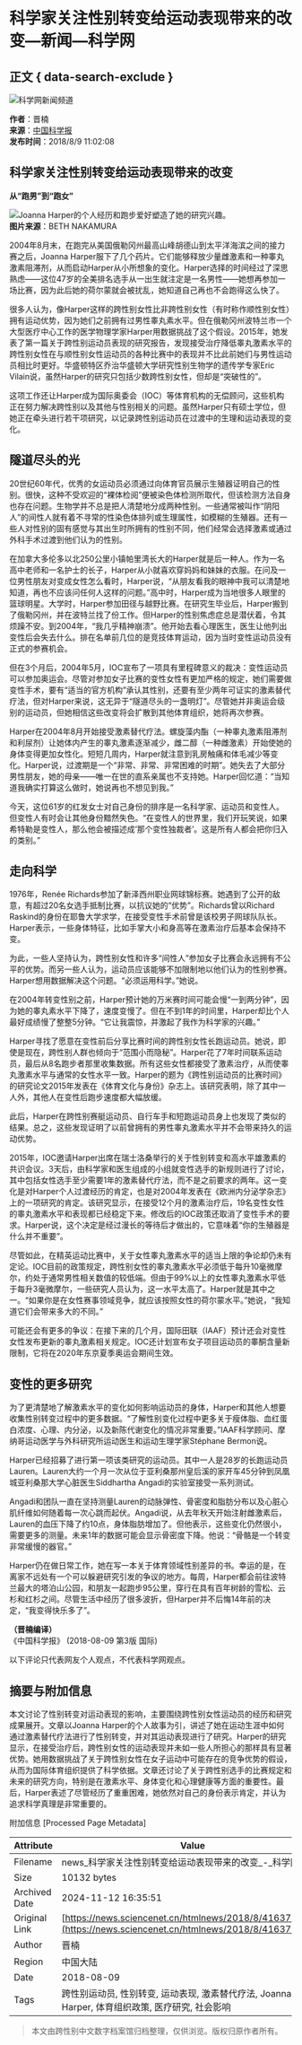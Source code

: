 # 科学家关注性别转变给运动表现带来的改变—新闻—科学网

## 正文 { data-search-exclude }


![科学网新闻频道](/images/news.jpg)

**作者**：晋楠  
**来源**：[中国科学报](http://www.sciencenet.cn/dz/dznews_photo.aspx)  
**发布时间**：2018/8/9 11:02:08  

## 科学家关注性别转变给运动表现带来的改变

**从“跑男”到“跑女”**

![Joanna Harper的个人经历和跑步爱好塑造了她的研究兴趣。](https://example.com/image.jpg)  
**图片来源**：BETH NAKAMURA

2004年8月末，在跑完从美国俄勒冈州最高山峰胡德山到太平洋海滨之间的接力赛之后，Joanna Harper服下了几个药片。它们能够释放少量雌激素和一种睾丸激素阻滞剂，从而启动Harper从小所想象的变化。Harper选择的时间经过了深思熟虑——这位47岁的全美排名选手从一出生就注定是一名男性——她想再参加一场比赛，因为此后她的荷尔蒙就会被扰乱，她知道自己再也不会跑得这么快了。

很多人认为，像Harper这样的跨性别女性比非跨性别女性（有时称作顺性别女性）拥有运动优势，因为她们之前拥有过男性睾丸素水平。但在俄勒冈州波特兰市一个大型医疗中心工作的医学物理学家Harper用数据挑战了这个假设。2015年，她发表了第一篇关于跨性别运动员表现的研究报告，发现接受治疗降低睾丸激素水平的跨性别女性在与顺性别女性运动员的各种比赛中的表现并不比此前她们与男性运动员相比时更好。华盛顿特区乔治华盛顿大学研究性别生物学的遗传学专家Eric Vilain说，虽然Harper的研究只包括少数跨性别女性，但却是“突破性的”。

这项工作还让Harper成为国际奥委会（IOC）等体育机构的无偿顾问，这些机构正在努力解决跨性别以及其他与性别相关的问题。虽然Harper只有硕士学位，但她正在牵头进行若干项研究，以记录跨性别运动员在过渡中的生理和运动表现的变化。

## **隧道尽头的光**

20世纪60年代，优秀的女运动员必须通过向体育官员展示生殖器证明自己的性别。很快，这种不受欢迎的“裸体检阅”便被染色体检测所取代，但该检测方法自身也存在问题。生物学并不总是把人清楚地分成两种性别。一些通常被叫作“阴阳人”的间性人就有着不寻常的性染色体排列或生理属性，如模糊的生殖器。还有一些人对性别的固有感觉与其出生时所拥有的性别不同，他们经常会选择激素或通过外科手术过渡到他们认为的性别。

在加拿大多伦多以北250公里小镇帕里湾长大的Harper就是后一种人。作为一名高中老师和一名护士的长子，Harper从小就喜欢穿妈妈和妹妹的衣服。在问及一位男性朋友对变成女性怎么看时，Harper说，“从朋友看我的眼神中我可以清楚地知道，再也不应该问任何人这样的问题。”高中时，Harper成为当地很多人眼里的篮球明星。大学时，Harper参加田径与越野比赛。在研究生毕业后，Harper搬到了俄勒冈州，并在波特兰找了份工作。但Harper的性别焦虑症总是潜伏着，令其烦躁不安。到2004年，“我几乎精神崩溃”。他开始去看心理医生，医生让他列出变性后会失去什么。排在名单前几位的是竞技体育运动，因为当时变性运动员没有正式的参赛机会。

但在3个月后，2004年5月，IOC宣布了一项具有里程碑意义的裁决：变性运动员可以参加奥运会。尽管对参加女子比赛的变性女性有更加严格的规定，她们需要做变性手术，要有“适当的官方机构”承认其性别，还要有至少两年可证实的激素替代疗法，但对Harper来说，这无异于“隧道尽头的一盏明灯”。尽管她并非奥运会级别的运动员，但她相信这些改变将会扩散到其他体育组织，她将再次参赛。

Harper在2004年8月开始接受激素替代疗法。螺旋藻内酯（一种睾丸激素阻滞剂和利尿剂）让她体内产生的睾丸激素逐渐减少，雌二醇（一种雌激素）开始使她的身体变得更加女性化。短短几周内，Harper就注意到乳房触痛和体毛减少等变化。Harper说，过渡期是一个“非常、非常、非常困难的时期”。她失去了大部分男性朋友，她的母亲——唯一在世的直系亲属也不支持她。Harper回忆道：“当知道我确实打算这么做时，她说再也不想见到我。”

今天，这位61岁的红发女士对自己身份的排序是一名科学家、运动员和变性人。但变性人有时会让其他身份黯然失色。“在变性人的世界里，我们开玩笑说，如果希特勒是变性人，那么他会被描述成‘那个变性独裁者’。这是所有人都会把你归入的类别。”

## **走向科学**

1976年，Renée Richards参加了新泽西州职业网球锦标赛。她遇到了公开的敌意，有超过20名女选手抵制比赛，以抗议她的“优势”。Richards曾以Richard Raskind的身份在耶鲁大学求学，在接受变性手术前曾是该校男子网球队队长。Harper表示，一些身体特征，比如手掌大小和身高等在激素治疗后基本会保持不变。

为此，一些人坚持认为，跨性别女性和许多“间性人”参加女子比赛会永远拥有不公平的优势。而另一些人认为，运动员应该能够不加限制地以他们认为的性别参赛。Harper想用数据解决这个问题。“必须运用科学。”她说。

在2004年转变性别之前，Harper预计她的万米赛时间可能会慢“一到两分钟”，因为她的睾丸素水平下降了，速度变慢了。但在不到1年的时间里，Harper却比个人最好成绩慢了整整5分钟。“它让我震惊，并激起了我作为科学家的兴趣。”

Harper寻找了愿意在变性前后分享比赛时间的跨性别女性长跑运动员。她说，即使是现在，跨性别人群也倾向于“范围小而隐秘”。Harper花了7年时间联系运动员，最后从8名跑步者那里收集数据。所有这些女性都接受了激素治疗，从而使睾丸激素水平与通常的女性水平一致。Harper的题为《跨性别运动员的比赛时间》的研究论文2015年发表在《体育文化与身份》杂志上。该研究表明，除了其中一人外，其他人在变性后跑步速度都大幅放缓。

此后，Harper在跨性别赛艇运动员、自行车手和短跑运动员身上也发现了类似的结果。总之，这些发现证明了以前曾拥有的男性睾丸激素水平并不会带来持久的运动优势。

2015年，IOC邀请Harper出席在瑞士洛桑举行的关于性别转变和高水平雄激素的共识会议。3天后，由科学家和医生组成的小组就变性选手的新规则进行了讨论，其中包括女性选手至少需要1年的激素替代疗法，而不是之前要求的两年。这一变化是对Harper个人过渡经历的肯定，也是对2004年发表在《欧洲内分泌学杂志》上的一项研究的肯定。该研究显示，在接受12个月的激素治疗后，19名变性女性的睾丸激素水平和表现都已经稳定下来。修改后的IOC政策还取消了变性手术的要求。Harper说，这个决定是经过漫长的等待后才做出的，它意味着“你的生殖器是什么并不重要”。

尽管如此，在精英运动比赛中，关于女性睾丸激素水平的适当上限的争论却仍未有定论。IOC目前的政策规定，跨性别女性的睾丸激素水平必须低于每升10毫微摩尔，约处于通常男性相关数值的较低端。但由于99%以上的女性睾丸激素水平低于每升3毫微摩尔，一些研究人员认为，这一水平太高了。Harper就是其中之一。“如果你是在女性赛事领域竞争，就应该按照女性的荷尔蒙水平。”她说，“我知道它们会带来多大的不同。”

可能还会有更多的争议：在接下来的几个月，国际田联（IAAF）预计还会对变性女性发布更新的睾丸激素相关规定。IOC还计划宣布女子项目运动员的睾酮含量新限制，它将在2020年东京夏季奥运会期间生效。

## **变性的更多研究**

为了更清楚地了解激素水平的变化如何影响运动员的身体，Harper和其他人想要收集性别转变过程中的更多数据。“了解性别变化过程中更多关于瘦体脂、血红蛋白浓度、心理、内分泌，以及新陈代谢变化的情况非常重要。”IAAF科学顾问、摩纳哥运动医学与外科研究所运动医生和运动生理学家Stéphane Bermon说。

Harper已经招募了进行第一项该类研究的运动员。其中一人是28岁的长跑运动员Lauren。Lauren大约一个月一次从位于亚利桑那州皇后溪的家开车45分钟到凤凰城亚利桑那大学心脏医生Siddhartha Angadi的实验室接受一系列测试。

Angadi和团队一直在坚持测量Lauren的动脉弹性、骨密度和脂肪分布以及心脏心肌纤维如何随着每一次心跳而起伏。Angadi说，从去年秋天开始注射雌激素后，Lauren的血压下降了约10点，身体脂肪增加了。但他表示，这些变化仍然很小，需要更多的测量。未来1年的数据可能会显示骨密度下降。他说：“骨骼是一个转变非常缓慢的器官。”

Harper仍在做日常工作，她在写一本关于体育领域性别差异的书。幸运的是，在离家不远处有一个可以躲避研究引发的争议的地方。每周，Harper都会前往波特兰最大的塔泊山公园，和朋友一起跑步95公里，穿行在具有百年树龄的雪松、云杉和红杉之间。尽管生活中经历了很多波折，但Harper并不后悔14年前的决定，“我变得快乐多了”。 

**（晋楠编译）**  
《中国科学报》 (2018-08-09 第3版 国际)  

以下评论只代表网友个人观点，不代表科学网观点。

## 摘要与附加信息

<!-- tcd_abstract -->
本文讨论了性别转变对运动表现的影响，主要围绕跨性别女性运动员的经历和研究成果展开。文章以Joanna Harper的个人故事为引，讲述了她在运动生涯中如何通过激素替代疗法进行了性别转变，并对其运动表现进行了研究。Harper的研究显示，在接受治疗后，跨性别女性的运动表现并未如一些人所担心的那样具有显著优势。她用数据挑战了关于跨性别女性在女子运动中可能存在的竞争优势的假设，从而为国际体育组织提供了科学依据。文章还讨论了关于跨性别选手的比赛规定和未来的研究方向，特别是在激素水平、身体变化和心理健康等方面的重要性。最后，Harper表述了尽管经历了重重困难，她依然对自己的身份表示肯定，并认为追求科学真理是非常重要的。
<!-- tcd_abstract_end -->

附加信息 [Processed Page Metadata]

| Attribute       | Value                                  |
|-----------------|----------------------------------------|
| Filename        | news_科学家关注性别转变给运动表现带来的改变_-_科学网.md                             |
| Size            | 10132 bytes                           |
| Archived Date   | 2024-11-12 16:35:51                             |
| Original Link   | [https://news.sciencenet.cn/htmlnews/2018/8/416379.shtm](https://news.sciencenet.cn/htmlnews/2018/8/416379.shtm)                       |
| Author          | 晋楠                               |
| Region          | 中国大陆                               |
| Date            | 2018-08-09                                 |
| Tags            | 跨性别运动员, 性别转变, 运动表现, 激素替代疗法, Joanna Harper, 体育组织政策, 医疗研究, 社会影响                                 |
>
> 本文由跨性别中文数字档案馆归档整理，仅供浏览。版权归原作者所有。
>